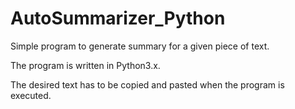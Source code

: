 # AutoSummarizer_Python
Simple program to generate summary for a given piece of text.

The program is written in Python3.x.  

The desired text has to be copied and pasted when the program is executed.
